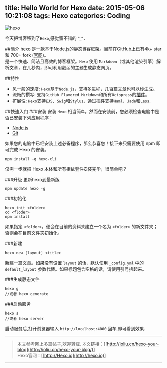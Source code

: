 title: Hello World for Hexo
date: 2015-05-06 10:21:08
tags: Hexo
categories: Coding
---
![hexo](http://7xilig.com1.z0.glb.clouddn.com/iohexo.io.png)  

今天把博客移到了`Hexo`,感觉蛮不错的 ^_^ .
<!-- more -->
##简介 
[hexo](https://github.com/hexojs/hexo) 是一款基于Node.js的静态博客框架。目前在GitHub上已有4k+ star 和 700+ fork ([官网](http://hexo.io/))。  
是一个快速、简洁且高效的博客框架。`Hexo` 使用 `Markdown`（或其他渲染引擎）解析文章，在几秒内，即可利用靓丽的主题生成静态网页。

##特性
 - 风一般的速度:
  `Hexo`基于`Node.js`，支持多进程，几百篇文章也可以秒生成。
 - 流畅的撰写:
  支持`GitHub Flavored Markdown`和所有`Octopress`的[插件](http://hexo.io/plugins/)。
 - 扩展性:
  `Hexo`支持`EJS`、`Swig`和`Stylus`。通过插件支持`Haml`、`Jade`和`Less`.

##快速入门
###安装
安装 `Hexo` 相当简单。然而在安装前，您必须检查电脑中是否已安装下列应用程序：  
 - [Node.js](http://nodejs.org/)
 - [Git](http://git-scm.com/) 

如果您的电脑中已经安装上述必备程序，那么恭喜您！接下来只需要使用 npm 即可完成 Hexo 的安装。
```
npm install -g hexo-cli 
```

仅需一步就把 Hexo 本体和所有相依套件安装完毕，很简单吧？

###升级
更新hexo到最新版
```
npm update hexo -g  
```

###初始化
```
hexo init <folder>
cd <floder>
npm install
```
如果指定 `<folder>`，便会在目前的资料夹建立一个名为 `<folder>` 的新文件夹；否则会在目前文件夹初始化。

###新建  
```
hexo new [layout] <title>
```
新建一篇文章。如果没有设置 `layout` 的话，默认使用 `_config.yml` 中的 `default_layout` 参数代替。如果标题包含空格的话，请使用引号括起来。  

###生成静态文件 
```
hexo g
//或者 hexo generate
```
###启动服务
```
hexo s
//或者 hexo server
```
启动服务后,打开浏览器输入 `http://localhost:4000` 回车,即可看到效果.

*************************  
>本文参考网上多篇帖子,欢迎转载.
本文链接：[[http://ioliu.cn/hexo-your-blog](http://ioliu.cn/hexo-your-blog/)]  
Hexo官网：[[http://Hexo.io](http://hexo.io)]  

*************************  


